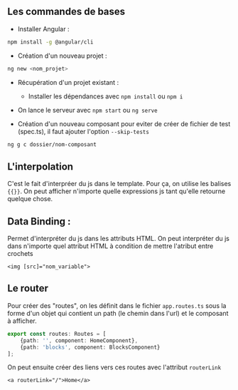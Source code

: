 ## Les commandes de bases

- Installer Angular : 

```bash
npm install -g @angular/cli
```

- Création d'un nouveau projet :

```bash
ng new <nom_projet>
```

- Récupération d'un projet existant :
    - Installer les dépendances avec `npm install` ou `npm i`

- On lance le serveur avec `npm start` ou `ng serve`

- Création d'un nouveau composant
 pour eviter de créer de fichier de test (spec.ts), il faut ajouter l'option `--skip-tests`
```bash
ng g c dossier/nom-composant
```

## L'interpolation

C'est le fait d'interpréer du js dans le template. Pour ça, on utilise les balises `{{}}`. 
On peut afficher n'importe quelle expressions js tant qu'elle retourne quelque chose.

## Data Binding :

Permet d'interpréter du js dans les attributs HTML. On peut interpréter du js dans n'importe quel attribut HTML à condition de mettre l'atribut entre crochets

```angular2html
<img [src]="nom_variable">
```

## Le router

Pour créer des "routes", on les définit dans le fichier `app.routes.ts` sous la forme d'un objet qui contient
un path (le chemin dans l'url) et le composant à afficher.

```ts
export const routes: Routes = [
    {path: '', component: HomeComponent},
    {path: 'blocks', component: BlocksComponent}
];
```

On peut ensuite créer des liens vers ces routes avec l'attribut `routerLink`

```angulat2html
<a routerLink="/">Home</a>
```